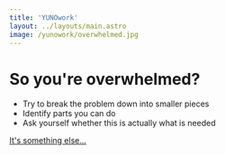 ```yaml
---
title: 'YUNOwork'
layout: ../layouts/main.astro
image: /yunowork/overwhelmed.jpg
---
```


# So you're overwhelmed?

- Try to break the problem down into smaller pieces
- Identify parts you can do
- Ask yourself whether this is actually what is needed 

[It's something else...](/)
